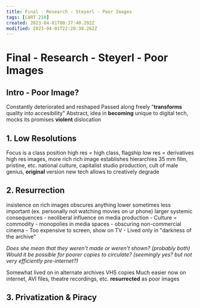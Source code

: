 ```yaml
---
title: Final - Research - Steyerl - Poor Images
tags: [CART 210]
created: 2023-04-01T00:37:40.292Z
modified: 2023-04-01T22:20:38.262Z
---
```


# Final - Research - Steyerl - Poor Images

## Intro - Poor Image?

Constantly deteriorated and reshaped
Passed along freely
"**transforms** quality into accesibility"
Abstract, idea in **becoming**
unique to digital tech, mocks its promises
**violent** dislocation

## 1. Low Resolutions

Focus is a class position
high res = high class, flagship
low res = derivatives
high res images, more rich
rich image establishes hierarchies
35 mm film, pristine, etc.
national culture, capitalist studio production, cult of male genius, **original** version
new tech allows to creatively degrade

## 2. Resurrection

insistence on rich images obscures anything lower
sometimes less important (ex. personally not watching movies on ur phone)
larger systemic consequences
	- neoliberal influence on media production
		- Culture = commodity
		- monopolies in media spaces
	- obscuring non-commercial cinema
		- Too expensive to screen, show on TV
		- Lived only in "darkness of the archive"

*Does she mean that they weren't made or weren't shown? (probably both)
Would it be possible for poorer copies to circulate? (seemingly yes? but not very efficiently pre-internet?)*

Somewhat lived on in alternate archives
VHS copies
Much easier now on internet, AVI files, theatre recordings, etc.
**resurrected** as poor images

## 3. Privatization & Piracy


